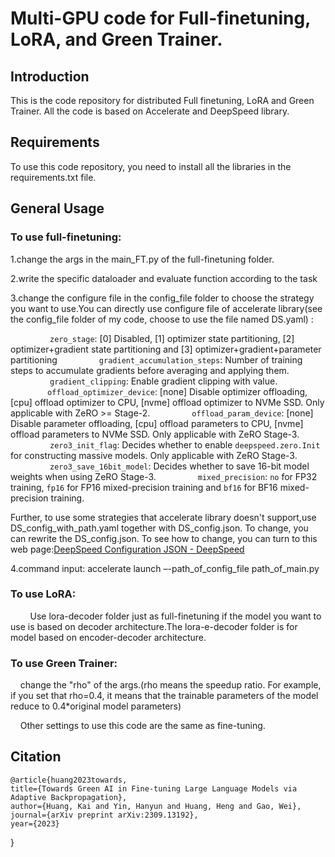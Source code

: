 # **Multi-GPU code for Full-finetuning, LoRA, and Green Trainer.**

## Introduction

This is the code repository for distributed Full finetuning, LoRA and Green Trainer. All the code is based on Accelerate and DeepSpeed library.

## Requirements

To use this code repository, you need to install all the libraries in the requirements.txt file.

## General Usage

### To use full-finetuning:

1.change the args in the main_FT.py of the full-finetuning folder.

2.write the specific dataloader and evaluate function according to the task

3.change the configure file in the config_file folder to choose the strategy you want to use.You can directly use configure file of accelerate library(see the config_file folder of my code, choose to use the file named DS.yaml) :

                `zero_stage`: [0] Disabled, [1] optimizer state partitioning, [2] optimizer+gradient state partitioning and [3] optimizer+gradient+parameter partitioning
                `gradient_accumulation_steps`: Number of training steps to accumulate gradients before averaging and applying them.
                `gradient_clipping`: Enable gradient clipping with value.
               `offload_optimizer_device`: [none] Disable optimizer offloading, [cpu] offload optimizer to CPU, [nvme] offload optimizer to NVMe SSD. Only applicable with ZeRO >= Stage-2.
                `offload_param_device`: [none] Disable parameter offloading, [cpu] offload parameters to CPU, [nvme] offload parameters to NVMe SSD. Only applicable with ZeRO Stage-3.
                `zero3_init_flag`: Decides whether to enable `deepspeed.zero.Init` for constructing massive models. Only applicable with ZeRO Stage-3.
                `zero3_save_16bit_model`: Decides whether to save 16-bit model weights when using ZeRO Stage-3.
                `mixed_precision`: `no` for FP32 training, `fp16` for FP16 mixed-precision training and `bf16` for BF16 mixed-precision training.

Further, to use some strategies that accelerate library doesn't support,use DS_config_with_path.yaml together with DS_config.json. To change, you can rewrite the DS_config.json. To see how to change, you can turn to this web page:[DeepSpeed Configuration JSON - DeepSpeed](https://www.deepspeed.ai/docs/config-json/)

4.command input: accelerate launch –-path_of_config_file  path_of_main.py

### To use LoRA:

        Use lora-decoder folder just as full-finetuning if the model you want to use is based on decoder architecture.The lora-e-decoder folder is for model based on encoder-decoder architecture.

### To use Green Trainer:

    change the "rho" of the args.(rho means the speedup ratio. For example, if you set that rho=0.4, it means that the trainable parameters of the model reduce to 0.4*original model parameters) 

    Other settings to use this code are the same as fine-tuning.

## Citation

    @article{huang2023towards,
    title={Towards Green AI in Fine-tuning Large Language Models via Adaptive Backpropagation},
    author={Huang, Kai and Yin, Hanyun and Huang, Heng and Gao, Wei},
    journal={arXiv preprint arXiv:2309.13192},
    year={2023}

}
